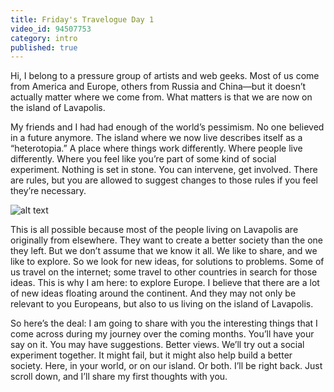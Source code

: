 ```yaml
---
title: Friday's Travelogue Day 1
video_id: 94507753
category: intro
published: true
---
```


Hi, I belong to a pressure group of artists and web geeks. Most of us come from America and Europe, others from Russia and China—but it doesn’t actually matter where we come from. What matters is that we are now on the island of Lavapolis.

My friends and I had had enough of the world’s pessimism. No one believed in a future anymore. The island where we now live describes itself as a “heterotopia.” A place where things work differently. Where people live differently. Where you feel like you’re part of some kind of social experiment. Nothing is set in stone. You can intervene, get involved. There are rules, but you are allowed to suggest changes to those rules if you feel they’re necessary.

![alt text](https://s3-eu-west-1.amazonaws.com/lavapolis.bucket/lavapolis_media/Martin_Schulz.jpg)

This is all possible because most of the people living on Lavapolis are originally from elsewhere. They want to create a better society than the one they left. But we don’t assume that we know it all. We like to share, and we like to explore. So we look for new ideas, for solutions to problems. Some of us travel on the internet; some travel to other countries in search for those ideas. This is why I am here: to explore Europe. I believe that there are a lot of new ideas floating around the continent. And they may not only be relevant to you Europeans, but also to us living on the island of Lavapolis.

So here’s the deal: I am going to share with you the interesting things that I come across during my journey over the coming months. You’ll have your say on it. You may have suggestions. Better views. We’ll try out a social experiment together. It might fail, but it might also help build a better society. Here, in your world, or on our island. Or both. I’ll be right back. Just scroll down, and I’ll share my first thoughts with you.

